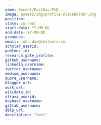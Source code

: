 ```yaml
---
name: Docent/PostDoc/PhD ...
image: assets/img/profile-placeholder.png
position:
state: current
start-date: YY-MM-DD
end-date: YY-MM-DD
pronouns:
email: john.doe@chalmers.se
scholar_userid:
publons_id:
research_gate_profile:
github_username:
linkedin_username:
twitter_username:
medium_username:
quora_username:
blogger_url:
work_url:
wikidata_id:
strava_userid:
keybase_username:
gitlab_username:
dblp_url:
description: "test"
---
```

